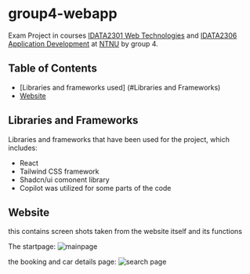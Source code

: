 # group4-webapp

Exam Project in courses
[IDATA2301 Web Technologies](https://www.ntnu.edu/studies/courses/IDATA2301#tab=omEmnet) and
[IDATA2306 Application Development](https://www.ntnu.edu/studies/courses/IDATA2306#tab=omEmnet) at
[NTNU](https://www.ntnu.edu/) by group 4.

## Table of Contents

- [Libraries and frameworks used] (#Libraries and Frameworks)
- [Website](#Website)


## Libraries and Frameworks

Libraries and frameworks that have been used for the project, which includes:
- React
- Tailwind CSS framework
- Shadcn/ui comonent library
- Copilot was utilized for some parts of the code

## Website 

this contains screen shots taken from the website itself and its functions


The startpage:
![mainpage](https://github.com/sinbruh/group4-webapp/assets/123637151/2725f749-d7c6-451f-95bc-c69aa2f4e335)

the booking and car details page:
![search page](https://github.com/sinbruh/group4-webapp/assets/123637151/e1ae3c11-ee3f-46eb-bda0-2ed96a3d76b3)


